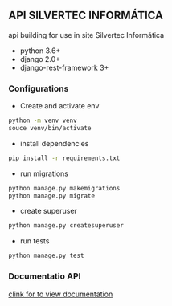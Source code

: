 ## API SILVERTEC INFORMÁTICA

<p>api building for use in site Silvertec Informática</p>

* python 3.6+
* django 2.0+
* django-rest-framework 3+

### Configurations

* Create and activate env
```sh
python -m venv venv
souce venv/bin/activate
```
* install dependencies

```sh
pip install -r requirements.txt
```
* run migrations

```sh
python manage.py makemigrations
python manage.py migrate
```

* create superuser

```sh
python manage.py createsuperuser
```

* run tests

```sh
python manage.py test
```

### Documentatio API
[clink for to view documentation](https://documenter.getpostman.com/view/5317169/SW7dURSu?version=latest)

